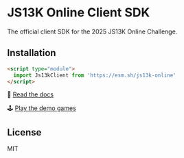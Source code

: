 # JS13K Online Client SDK

The official client SDK for the 2025 JS13K Online Challenge.

## Installation

```html
<script type="module">
  import Js13kClient from 'https://esm.sh/js13k-online'
</script>
```

📖 [Read the docs](https://online.js13kgames.com])

🕹️ [Play the demo games](https://online.js13kgames.com/demos)

## License

MIT
